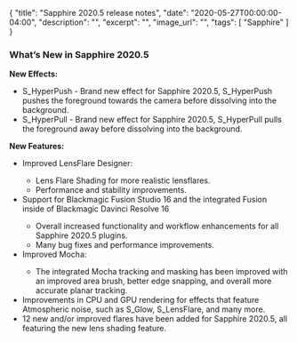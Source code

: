 {
  "title": "Sapphire 2020.5 release notes",
  "date": "2020-05-27T00:00:00-04:00",
  "description": "",
  "excerpt": "",
  "image_url": "",
  "tags": [
    "Sapphire"
  ]
}


### What’s New in Sapphire 2020.5

<p><b>New Effects:</b>

<ul>
  <li>S_HyperPush - Brand new effect for Sapphire
    2020.5, S_HyperPush pushes the foreground towards the camera before dissolving into the background.
  </li>
  <li>S_HyperPull - Brand new effect for Sapphire
    2020.5, S_HyperPull pulls the foreground away before dissolving into the background.
  </li>
</ul></p>

<p><b>New Features:</b>

<ul>
  <li>Improved LensFlare Designer:</li>
  <ul>
    <li>Lens Flare Shading for more realistic lensflares.</li>
    <li>Performance and stability improvements.</li>
  </ul>
  <li>Support for Blackmagic Fusion Studio 16 and the integrated Fusion inside of
    Blackmagic Davinci Resolve 16</li>
  <ul>
    <li>Overall increased functionality and workflow enhancements for all Sapphire 2020.5 plugins.</li>
    <li>Many bug fixes and performance improvements.</li>
  </ul>
  <li>Improved Mocha:</li>
  <ul>
    <li>The integrated Mocha tracking and masking has been improved with an improved area brush, better edge snapping, and overall more accurate planar tracking.</li>
  </ul>
  <li>Improvements in CPU and GPU rendering for effects that feature Atmospheric noise,
    such as S_Glow, S_LensFlare, and many more.</li>
  <li>12 new and/or improved flares have been added for Sapphire 2020.5,
    all featuring the new lens shading feature.</li>
</ul></p>